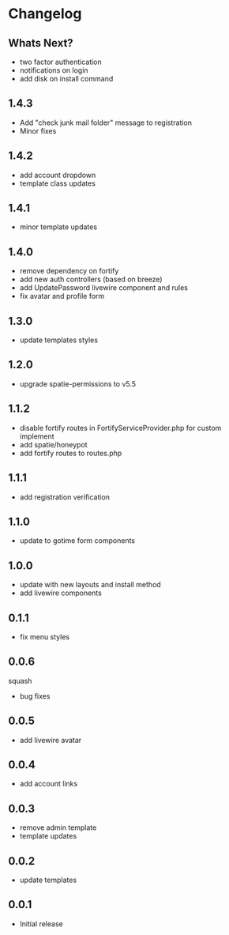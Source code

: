 # Changelog

## Whats Next?
- two factor authentication
- notifications on login
- add disk on install command


## 1.4.3

- Add "check junk mail folder" message to registration
- Minor fixes


## 1.4.2

- add account dropdown
- template class updates

## 1.4.1

- minor template updates

## 1.4.0

- remove dependency on fortify
- add new auth controllers (based on breeze)
- add UpdatePassword livewire component and rules
- fix avatar and profile form

## 1.3.0

- update templates styles

## 1.2.0
- upgrade spatie-permissions to v5.5

## 1.1.2

- disable fortify routes in FortifyServiceProvider.php for custom implement
- add spatie/honeypot
- add fortify routes to routes.php

## 1.1.1

- add registration verification

## 1.1.0

- update to gotime form components

## 1.0.0

- update with new layouts and install method
- add livewire components

## 0.1.1

- fix menu styles

## 0.0.6
squash
- bug fixes

## 0.0.5

- add livewire avatar

## 0.0.4

- add account links

## 0.0.3

- remove admin template
- template updates

## 0.0.2

- update templates

## 0.0.1

-   Initial release
